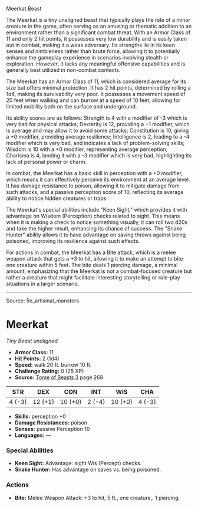 <MonsterName/>Meerkat</MonsterName>
<CreatureType/>Beast</CreatureType>

<summary>The Meerkat is a tiny unaligned beast that typically plays the role of a minor creature in the game, often serving as an amusing or thematic addition to an environment rather than a significant combat threat. With an Armor Class of 11 and only 2 hit points, it possesses very low durability and is easily taken out in combat, making it a weak adversary. Its strengths lie in its keen senses and nimbleness rather than brute force, allowing it to potentially enhance the gameplay experience in scenarios involving stealth or exploration. However, it lacks any meaningful offensive capabilities and is generally best utilized in non-combat contexts.</summary>

<detail>

The Meerkat has an Armor Class of 11, which is considered average for its size but offers minimal protection. It has 2 hit points, determined by rolling a 1d4, making its survivability very poor. It possesses a movement speed of 20 feet when walking and can burrow at a speed of 10 feet, allowing for limited mobility both on the surface and underground.

Its ability scores are as follows: Strength is 4 with a modifier of -3 which is very bad for physical attacks; Dexterity is 12, providing a +1 modifier, which is average and may allow it to avoid some attacks; Constitution is 10, giving a +0 modifier, providing average resilience; Intelligence is 2, leading to a -4 modifier which is very bad, and indicates a lack of problem-solving skills; Wisdom is 10 with a +0 modifier, representing average perception; Charisma is 4, landing it with a -3 modifier which is very bad, highlighting its lack of personal power or charm. 

In combat, the Meerkat has a basic skill in perception with a +0 modifier, which means it can effectively perceive its environment at an average level. It has damage resistance to poison, allowing it to mitigate damage from such attacks, and a passive perception score of 10, reflecting its average ability to notice hidden creatures or traps. 

The Meerkat's special abilities include "Keen Sight," which provides it with advantage on Wisdom (Perception) checks related to sight. This means when it is making a check to notice something visually, it can roll two d20s and take the higher result, enhancing its chance of success. The "Snake Hunter" ability allows it to have advantage on saving throws against being poisoned, improving its resilience against such effects.

For actions in combat, the Meerkat has a Bite attack, which is a melee weapon attack that gets a +3 to hit, allowing it to make an attempt to bite one creature within 5 feet. The bite deals 1 piercing damage, a minimal amount, emphasizing that the Meerkat is not a combat-focused creature but rather a creature that might facilitate interesting storytelling or role-play situations in a larger scenario.</detail>



---

Source: 5e_artisinal_monsters

# Meerkat

*Tiny* *Beast* *unaligned*

- **Armor Class:** 11
- **Hit Points:** 2 (1d4)
- **Speed:** walk 20 ft. burrow 10 ft.
- **Challenge Rating:** 0 (25 XP)
- **Source:** [Tome of Beasts 3](https://koboldpress.com/kpstore/product/tome-of-beasts-3-for-5th-edition/) page 268

| STR | DEX | CON | INT | WIS | CHA |
| --- | --- | --- | --- | --- | --- |
| 4 (-3) | 12 (+1) | 10 (+0) | 2 (-4) | 10 (+0) | 4 (-3) |

- **Skills:** perception +0
- **Damage Resistances:** poison
- **Senses:** passive Perception 10
- **Languages:** —

### Special Abilities

- **Keen Sight:** Advantage: sight Wis (Percept) checks.
- **Snake Hunter:** Has advantage on saves vs. being poisoned.

### Actions

- **Bite:** Melee Weapon Attack: +3 to hit, 5 ft., one creature,. 1 piercing.




